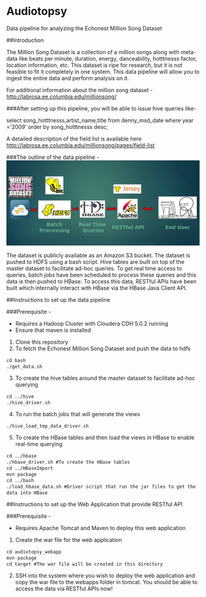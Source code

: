 Audiotopsy
==========================

Data pipeline for analyzing the Echonest Million Song Dataset

##Introduction

The Million Song Dataset is a collection of a million songs along with meta-data like beats per minute, duration, energy, danceability, hotttnesss factor, location information, etc. This dataset is ripe for research, but it is not feasible to fit it completely in one system. This data pipeline will allow you to ingest the entire data and perform analysis on it.

For additional information about the million song dataset - 
http://labrosa.ee.columbia.edu/millionsong/

###After setting up this pipeline, you will be able to issue hive queries like- 

select song_hotttnesss,artist_name,title from denny_msd_date where year ='2009' order by song_hotttnesss desc;

A detailed description of the field list is available here http://labrosa.ee.columbia.edu/millionsong/pages/field-list

###The outline of the data pipeline - 
![alt tag](img/data_pipeline.jpg "Data Pipeline")

The dataset is publicly available as an Amazon S3 bucket. The dataset is pushed to HDFS using a bash script. Hive tables are built on top of the master dataset to facilitate ad-hoc queries. To get real time access to queries, batch jobs have been scheduled to process these queries and this data is then pushed to HBase. To access this data, RESTful APIs have been built which internally interact with HBase via the HBase Java Client API.

##Instructions to set up the data pipeline

###Prerequisite - 
- Requires a Hadoop Cluster with Cloudera CDH 5.0.2 running
- Ensure that maven is installed


1. Clone this repository
2. To fetch the Echonest Million Song Dataset and push the data to hdfs

  ```shell
  cd bash
  ./get_data.sh
  ```
3. To create the hive tables around the master dataset to facilitate ad-hoc querying

  ```shell
  cd ../hive
  ./hive_driver.sh
  ```

4. To run the batch jobs that will generate the views

  ```shell
  ./hive_load_tmp_data_driver.sh
  ```

5. To create the HBase tables and then load the views in HBase to enable real-time querying

  ```shell
  cd ../hbase
  ./hbase_driver.sh #To create the HBase tables
  cd ../HBaseImport
  mvn package
  cd ../bash
  ./load_hbase_data.sh #Driver script that run the jar files to get the data into HBase
  ```

##Instructions to set up the Web Application that provide RESTful API

###Prerequisite - 
- Requires Apache Tomcat and Maven to deploy this web application

1. Create the war file for the web application
  
  ```shell
  cd audiotopsy_webapp
  mvn package
  cd target #The war file will be created in this directory
  ```

2. SSH into the system where you wish to deploy the web application and copy the war file to the webapps folder in tomcat. You should be able to access the data via RESTful APIs now!







